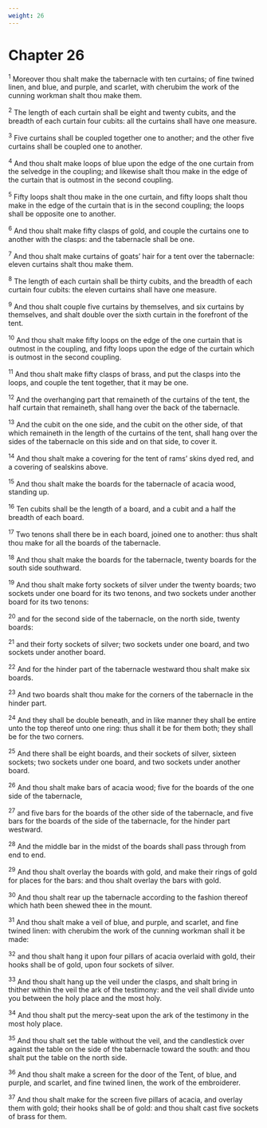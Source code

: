 ```yaml
---
weight: 26
---
```


# Chapter 26

<sup>1</sup> Moreover thou shalt make the tabernacle with ten curtains; of fine twined linen, and blue, and purple, and scarlet, with cherubim the work of the cunning workman shalt thou make them. 

<sup>2</sup> The length of each curtain shall be eight and twenty cubits, and the breadth of each curtain four cubits: all the curtains shall have one measure. 

<sup>3</sup> Five curtains shall be coupled together one to another; and the other five curtains shall be coupled one to another. 

<sup>4</sup> And thou shalt make loops of blue upon the edge of the one curtain from the selvedge in the coupling; and likewise shalt thou make in the edge of the curtain that is outmost in the second coupling. 

<sup>5</sup> Fifty loops shalt thou make in the one curtain, and fifty loops shalt thou make in the edge of the curtain that is in the second coupling; the loops shall be opposite one to another. 

<sup>6</sup> And thou shalt make fifty clasps of gold, and couple the curtains one to another with the clasps: and the tabernacle shall be one. 

<sup>7</sup> And thou shalt make curtains of goats’ hair for a tent over the tabernacle: eleven curtains shalt thou make them. 

<sup>8</sup> The length of each curtain shall be thirty cubits, and the breadth of each curtain four cubits: the eleven curtains shall have one measure. 

<sup>9</sup> And thou shalt couple five curtains by themselves, and six curtains by themselves, and shalt double over the sixth curtain in the forefront of the tent. 

<sup>10</sup> And thou shalt make fifty loops on the edge of the one curtain that is outmost in the coupling, and fifty loops upon the edge of the curtain which is outmost in the second coupling. 

<sup>11</sup> And thou shalt make fifty clasps of brass, and put the clasps into the loops, and couple the tent together, that it may be one. 

<sup>12</sup> And the overhanging part that remaineth of the curtains of the tent, the half curtain that remaineth, shall hang over the back of the tabernacle. 

<sup>13</sup> And the cubit on the one side, and the cubit on the other side, of that which remaineth in the length of the curtains of the tent, shall hang over the sides of the tabernacle on this side and on that side, to cover it. 

<sup>14</sup> And thou shalt make a covering for the tent of rams’ skins dyed red, and a covering of sealskins above. 

<sup>15</sup> And thou shalt make the boards for the tabernacle of acacia wood, standing up. 

<sup>16</sup> Ten cubits shall be the length of a board, and a cubit and a half the breadth of each board. 

<sup>17</sup> Two tenons shall there be in each board, joined one to another: thus shalt thou make for all the boards of the tabernacle. 

<sup>18</sup> And thou shalt make the boards for the tabernacle, twenty boards for the south side southward. 

<sup>19</sup> And thou shalt make forty sockets of silver under the twenty boards; two sockets under one board for its two tenons, and two sockets under another board for its two tenons: 

<sup>20</sup> and for the second side of the tabernacle, on the north side, twenty boards: 

<sup>21</sup> and their forty sockets of silver; two sockets under one board, and two sockets under another board. 

<sup>22</sup> And for the hinder part of the tabernacle westward thou shalt make six boards. 

<sup>23</sup> And two boards shalt thou make for the corners of the tabernacle in the hinder part. 

<sup>24</sup> And they shall be double beneath, and in like manner they shall be entire unto the top thereof unto one ring: thus shall it be for them both; they shall be for the two corners. 

<sup>25</sup> And there shall be eight boards, and their sockets of silver, sixteen sockets; two sockets under one board, and two sockets under another board. 

<sup>26</sup> And thou shalt make bars of acacia wood; five for the boards of the one side of the tabernacle, 

<sup>27</sup> and five bars for the boards of the other side of the tabernacle, and five bars for the boards of the side of the tabernacle, for the hinder part westward. 

<sup>28</sup> And the middle bar in the midst of the boards shall pass through from end to end. 

<sup>29</sup> And thou shalt overlay the boards with gold, and make their rings of gold for places for the bars: and thou shalt overlay the bars with gold. 

<sup>30</sup> And thou shalt rear up the tabernacle according to the fashion thereof which hath been shewed thee in the mount. 

<sup>31</sup> And thou shalt make a veil of blue, and purple, and scarlet, and fine twined linen: with cherubim the work of the cunning workman shall it be made: 

<sup>32</sup> and thou shalt hang it upon four pillars of acacia overlaid with gold, their hooks shall be of gold, upon four sockets of silver. 

<sup>33</sup> And thou shalt hang up the veil under the clasps, and shalt bring in thither within the veil the ark of the testimony: and the veil shall divide unto you between the holy place and the most holy. 

<sup>34</sup> And thou shalt put the mercy-seat upon the ark of the testimony in the most holy place. 

<sup>35</sup> And thou shalt set the table without the veil, and the candlestick over against the table on the side of the tabernacle toward the south: and thou shalt put the table on the north side. 

<sup>36</sup> And thou shalt make a screen for the door of the Tent, of blue, and purple, and scarlet, and fine twined linen, the work of the embroiderer. 

<sup>37</sup> And thou shalt make for the screen five pillars of acacia, and overlay them with gold; their hooks shall be of gold: and thou shalt cast five sockets of brass for them. 


